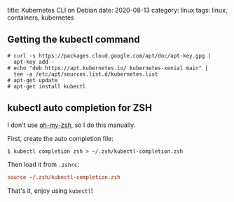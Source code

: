 title: Kubernetes CLI on Debian
date: 2020-08-13
category: linux
tags: linux, containers, kubernetes

## Getting the kubectl command

```text
# curl -s https://packages.cloud.google.com/apt/doc/apt-key.gpg |
  apt-key add -
# echo "deb https://apt.kubernetes.io/ kubernetes-xenial main" |
  tee -a /etc/apt/sources.list.d/kubernetes.list
# apt-get update
# apt-get install kubectl
```

## kubectl auto completion for ZSH

I don't use
 [oh-my-zsh](https://twitter.com/torsteinkrause/status/1268163616932605970),
 so I do this manually.
 
First, create the auto completion file:
```text
$ kubectl completion zsh > ~/.zsh/kubectl-completion.zsh
```

Then load it from `.zshrc`:
```conf
source ~/.zsh/kubectl-completion.zsh
```

That's it, enjoy using `kubectl`!
